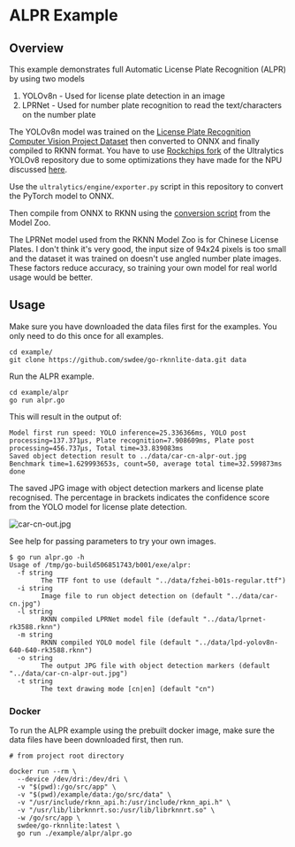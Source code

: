 # ALPR Example

## Overview

This example demonstrates full Automatic License Plate Recognition (ALPR) by using
two models
  1. YOLOv8n - Used for license plate detection in an image
  2. LPRNet - Used for number plate recognition to read the text/characters on the number plate

The YOLOv8n model was trained on the 
[License Plate Recognition Computer Vision Project Dataset](https://universe.roboflow.com/roboflow-universe-projects/license-plate-recognition-rxg4e)
 then converted to ONNX and finally compiled to RKNN format.  You have to use
[Rockchips fork](https://github.com/airockchip/ultralytics_yolov8) of the 
Ultralytics YOLOv8 repository due to some optimizations they have made for the NPU discussed 
[here](https://github.com/rockchip-linux/rknn-toolkit2/issues/272).  

Use the `ultralytics/engine/exporter.py` script in this repository to convert the
PyTorch model to ONNX.

Then compile from ONNX to RKNN using the [conversion script](https://github.com/airockchip/rknn_model_zoo/blob/main/examples/yolov8/python/convert.py)
from the Model Zoo.

The LPRNet model used from the RKNN Model Zoo is for Chinese License Plates.
I don't think it's very good, the input size of 94x24 pixels is too small and 
the dataset it was trained on doesn't use angled number plate images.  
These factors reduce accuracy, so training your own model for real world 
usage would be better.


## Usage


Make sure you have downloaded the data files first for the examples.
You only need to do this once for all examples.

```
cd example/
git clone https://github.com/swdee/go-rknnlite-data.git data
```

Run the ALPR example.
```
cd example/alpr
go run alpr.go
```

This will result in the output of:
```
Model first run speed: YOLO inference=25.336366ms, YOLO post processing=137.371µs, Plate recognition=7.908609ms, Plate post processing=456.737µs, Total time=33.839083ms
Saved object detection result to ../data/car-cn-alpr-out.jpg
Benchmark time=1.629993653s, count=50, average total time=32.599873ms
done
```

The saved JPG image with object detection markers and license plate recognised.  The 
percentage in brackets indicates the confidence score from the YOLO model for 
license plate detection.

![car-cn-out.jpg](car-cn-out.jpg)

See help for passing parameters to try your own images.
```
$ go run alpr.go -h
Usage of /tmp/go-build506851743/b001/exe/alpr:
  -f string
        The TTF font to use (default "../data/fzhei-b01s-regular.ttf")
  -i string
        Image file to run object detection on (default "../data/car-cn.jpg")
  -l string
        RKNN compiled LPRNet model file (default "../data/lprnet-rk3588.rknn")
  -m string
        RKNN compiled YOLO model file (default "../data/lpd-yolov8n-640-640-rk3588.rknn")
  -o string
        The output JPG file with object detection markers (default "../data/car-cn-alpr-out.jpg")
  -t string
        The text drawing mode [cn|en] (default "cn")
```

### Docker

To run the ALPR example using the prebuilt docker image, make sure the data files have been downloaded first,
then run.
```
# from project root directory

docker run --rm \
  --device /dev/dri:/dev/dri \
  -v "$(pwd):/go/src/app" \
  -v "$(pwd)/example/data:/go/src/data" \
  -v "/usr/include/rknn_api.h:/usr/include/rknn_api.h" \
  -v "/usr/lib/librknnrt.so:/usr/lib/librknnrt.so" \
  -w /go/src/app \
  swdee/go-rknnlite:latest \
  go run ./example/alpr/alpr.go
```


